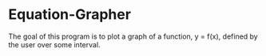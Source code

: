 # Equation-Grapher
The goal of this program is to plot a graph of a function, y = f(x), defined by the user over some interval.

